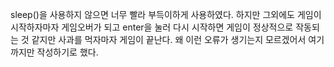 sleep()을 사용하지 않으면 너무 빨라 부득이하게 사용하였다.
하지만 그외에도 게임이 시작하자마자 게임오버가 되고
enter을 눌러 다시 시작하면 게임이 정상적으로 작동되는 것 같지만 사과를 먹자마자 게임이 끝난다.
왜 이런 오류가 생기는지 모르겠어서 여기까지만 작성하기로 했다.
